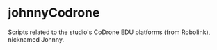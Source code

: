 # johnnyCodrone
Scripts related to the studio's CoDrone EDU platforms (from Robolink), nicknamed Johnny. 
